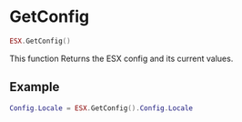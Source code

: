# GetConfig

```lua
ESX.GetConfig()
```

This function Returns the ESX config and its current values.

## Example

```lua
Config.Locale = ESX.GetConfig().Config.Locale
```

